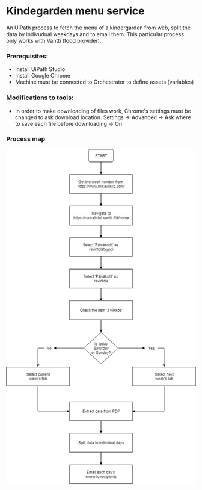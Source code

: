 # Kindegarden menu service
An UiPath process to fetch the menu of a kindergarden from web, split the data by indivudual weekdays and to email them. This particular process only works with Vantti (food provider).

### Prerequisites:
* Install UiPath Studio
* Install Google Chrome
* Machine must be connected to Orchestrator to define assets (variables)

### Modifications to tools:
 * In order to make downloading of files work, Chrome's settings must be changed to ask download location. Settings -> Advanced -> Ask where to save each file before downloading -> On
 
 ### Process map
 
 
 
 
 ![](ProcessMap.jpg)
